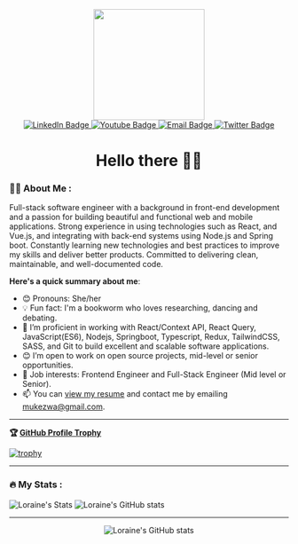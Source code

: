 <div id="header" align="center">
  <img src="https://media.giphy.com/media/v1.Y2lkPTc5MGI3NjExMGg5M3poNDUxZjZ2OXRvMHM1NGlubTQzMDJ1NXh3MnUyNTI3bm53aiZlcD12MV9pbnRlcm5hbF9naWZfYnlfaWQmY3Q9Zw/hpXdHPfFI5wTABdDx9/giphy.gif" width="200"/>

  <div id="badges">
  <a href="https://www.linkedin.com/in/loraine-irakoze-mukezwa-20268a194">
    <img src="https://img.shields.io/badge/LinkedIn-blue?style=for-the-badge&logo=linkedin&logoColor=white" alt="LinkedIn Badge"/>
  </a>
  <a href="https://loraine-portfolio.vercel.app">
    <img src="https://img.shields.io/badge/portfolio-000?style=for-the-badge&logo=Google-Chrome&logoColor=white" alt="Youtube Badge"/>
  </a>
  <a href="mailto:mukezwa@gmail.com">
    <img src="https://img.shields.io/badge/Email-3e65cf?style=for-the-badge&logo=gmail&logoColor=white" alt="Email Badge"/>
  </a>
  <a href="https://twitter.com/IrakozeLoraine">
    <img src="https://img.shields.io/badge/Twitter-000?style=for-the-badge&logo=x&logoColor=white" alt="Twitter Badge"/>
  </a>
</div>
  <img src="https://komarev.com/ghpvc/?username=IrakozeLoraine&style=flat-square&color=blue" alt=""/>

  # Hello there 👋🏾 
</div>

<div>
  
### :woman_technologist: About Me :

Full-stack software engineer with a background in front-end development and a passion for building beautiful and functional web and mobile applications. Strong experience in using technologies such as React, and Vue.js, and integrating with back-end systems using Node.js and Spring boot. Constantly learning new technologies and best practices to improve my skills and deliver better products. Committed to delivering clean, maintainable, and well-documented code.

**Here's a quick summary about me**: 

- 😊 Pronouns: She/her
- 💡 Fun fact: I'm a bookworm who loves researching, dancing and debating.
- 🌱 I’m proficient in working with React/Context API, React Query, JavaScript(ES6), Nodejs, Springboot, Typescript, Redux, TailwindCSS, SASS, and Git to build excellent and scalable software applications.
- 😊 I’m open to work on open source projects, mid-level or senior opportunities.
- 💼 Job interests: Frontend Engineer and Full-Stack Engineer (Mid level or Senior). 
- 📫 You can [view my resume](https://drive.google.com/file/d/1fDFbaVwudeYLK4qboxdg4TATMft_UejO/view?usp=sharing) and contact me by emailing mukezwa@gmail.com.

</div>

<div>

  ---
  **🏆 [GitHub Profile Trophy](https://github-profile-trophy.vercel.app/?username=IrakozeLoraine)**

[![trophy](https://github-profile-trophy.vercel.app/?username=IrakozeLoraine&no-frame=true&theme=onedark&no-bg=true&column=9)](https://github.com/IrakozeLoraine/github-profile-trophy)
</div>
<div>

  ---
  ### :fire: My Stats :
  
  <img align="center" src="http://github-readme-streak-stats.herokuapp.com?user=IrakozeLoraine" alt="Loraine's Stats"/>
  
  <img align="center" src="https://github-readme-stats.vercel.app/api?username=IrakozeLoraine&show_icons=true&include_all_commits=true&hide_border=true" alt="Loraine's GitHub stats" /> 

---
  
  <div align="center">
    <img align="center" src="https://github-readme-stats.vercel.app/api/top-langs/?username=IrakozeLoraine&langs_count=8&layout=compact&hide_border=true" alt="Loraine's GitHub stats" /> 
  </div>
  
</div>

